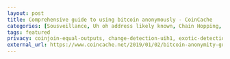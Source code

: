 ```yaml
---
layout: post
title: Comprehensive guide to using bitcoin anonymously - CoinCache
categories: [Sousveillance, Uh oh address likely known, Chain Hopping, CoinJoins and Mixers]
tags: featured 
privacy: coinjoin-equal-outputs, change-detection-uih1, exotic-detection-uih2, self-transfer, change-detection-script-types, change-detection-precision, internal-address-reuse
external_url: https://www.coincache.net/2019/01/02/bitcoin-anonymity-guide-2019-how-to-use-btc-like-a-straight-up-g/
---
```

